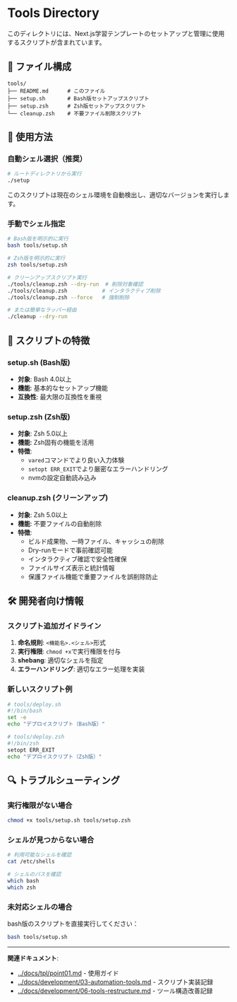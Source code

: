 # Tools Directory

このディレクトリには、Next.js学習テンプレートのセットアップと管理に使用するスクリプトが含まれています。

## 📁 ファイル構成

```
tools/
├── README.md      # このファイル
├── setup.sh       # Bash版セットアップスクリプト
├── setup.zsh      # Zsh版セットアップスクリプト
└── cleanup.zsh    # 不要ファイル削除スクリプト
```

## 🚀 使用方法

### 自動シェル選択（推奨）
```bash
# ルートディレクトリから実行
./setup
```

このスクリプトは現在のシェル環境を自動検出し、適切なバージョンを実行します。

### 手動でシェル指定
```bash
# Bash版を明示的に実行
bash tools/setup.sh

# Zsh版を明示的に実行
zsh tools/setup.zsh

# クリーンアップスクリプト実行
./tools/cleanup.zsh --dry-run  # 削除対象確認
./tools/cleanup.zsh           # インタラクティブ削除
./tools/cleanup.zsh --force   # 強制削除

# または簡単なラッパー経由
./cleanup --dry-run
```

## 🔧 スクリプトの特徴

### setup.sh (Bash版)
- **対象**: Bash 4.0以上
- **機能**: 基本的なセットアップ機能
- **互換性**: 最大限の互換性を重視

### setup.zsh (Zsh版)
- **対象**: Zsh 5.0以上
- **機能**: Zsh固有の機能を活用
- **特徴**:
  - `vared`コマンドでより良い入力体験
  - `setopt ERR_EXIT`でより厳密なエラーハンドリング
  - nvmの設定自動読み込み

### cleanup.zsh (クリーンアップ)
- **対象**: Zsh 5.0以上
- **機能**: 不要ファイルの自動削除
- **特徴**:
  - ビルド成果物、一時ファイル、キャッシュの削除
  - Dry-runモードで事前確認可能
  - インタラクティブ確認で安全性確保
  - ファイルサイズ表示と統計情報
  - 保護ファイル機能で重要ファイルを誤削除防止

## 🛠️ 開発者向け情報

### スクリプト追加ガイドライン
1. **命名規則**: `<機能名>.<シェル>`形式
2. **実行権限**: `chmod +x`で実行権限を付与
3. **shebang**: 適切なシェルを指定
4. **エラーハンドリング**: 適切なエラー処理を実装

### 新しいスクリプト例
```bash
# tools/deploy.sh
#!/bin/bash
set -e
echo "デプロイスクリプト（Bash版）"

# tools/deploy.zsh
#!/bin/zsh
setopt ERR_EXIT
echo "デプロイスクリプト（Zsh版）"
```

## 🔍 トラブルシューティング

### 実行権限がない場合
```bash
chmod +x tools/setup.sh tools/setup.zsh
```

### シェルが見つからない場合
```bash
# 利用可能なシェルを確認
cat /etc/shells

# シェルのパスを確認
which bash
which zsh
```

### 未対応シェルの場合
bash版のスクリプトを直接実行してください：
```bash
bash tools/setup.sh
```

---

**関連ドキュメント**:
- [../docs/tpl/point01.md](../docs/tpl/point01.md) - 使用ガイド
- [../docs/development/03-automation-tools.md](../docs/development/03-automation-tools.md) - スクリプト実装記録
- [../docs/development/06-tools-restructure.md](../docs/development/06-tools-restructure.md) - ツール構造改善記録
